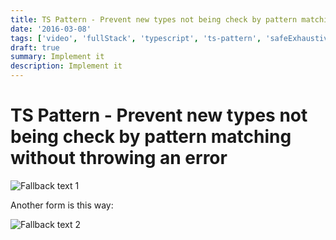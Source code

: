 ```yaml
---
title: TS Pattern - Prevent new types not being check by pattern matching without throwing an error
date: '2016-03-08'
tags: ['video', 'fullStack', 'typescript', 'ts-pattern', 'safeExhaustive', 'patternMatching', 'read', 'withResume']
draft: true
summary: Implement it
description: Implement it
---
```


# TS Pattern - Prevent new types not being check by pattern matching without throwing an error




![Fallback text 1](/static/assets/pasted-image-20221014202840.png)


Another form is this way:

![Fallback text 2](/static/assets/pasted-image-20221016185856.png)


